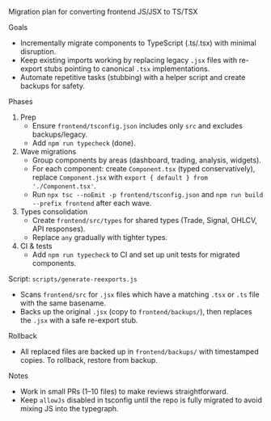 Migration plan for converting frontend JS/JSX to TS/TSX

Goals
- Incrementally migrate components to TypeScript (.ts/.tsx) with minimal disruption.
- Keep existing imports working by replacing legacy `.jsx` files with re-export stubs pointing to canonical `.tsx` implementations.
- Automate repetitive tasks (stubbing) with a helper script and create backups for safety.

Phases
1. Prep
   - Ensure `frontend/tsconfig.json` includes only `src` and excludes backups/legacy.
   - Add `npm run typecheck` (done).
2. Wave migrations
   - Group components by areas (dashboard, trading, analysis, widgets).
   - For each component: create `Component.tsx` (typed conservatively), replace `Component.jsx` with `export { default } from './Component.tsx'`.
   - Run `npx tsc --noEmit -p frontend/tsconfig.json` and `npm run build --prefix frontend` after each wave.
3. Types consolidation
   - Create `frontend/src/types` for shared types (Trade, Signal, OHLCV, API responses).
   - Replace `any` gradually with tighter types.
4. CI & tests
   - Add `npm run typecheck` to CI and set up unit tests for migrated components.

Script: `scripts/generate-reexports.js`
- Scans `frontend/src` for `.jsx` files which have a matching `.tsx` or `.ts` file with the same basename.
- Backs up the original `.jsx` (copy to `frontend/backups/`), then replaces the `.jsx` with a safe re-export stub.

Rollback
- All replaced files are backed up in `frontend/backups/` with timestamped copies. To rollback, restore from backup.

Notes
- Work in small PRs (1–10 files) to make reviews straightforward.
- Keep `allowJs` disabled in tsconfig until the repo is fully migrated to avoid mixing JS into the typegraph.
